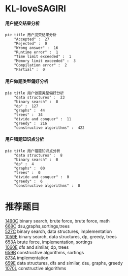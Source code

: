 # KL-loveSAGIRI

<!-- tabs:start -->



#### **用户提交结果分析**

```mermaid
pie title 用户提交结果分析
    "Accepted" :  27
    "Rejected" :  0
    "Wrong answer" :  16
    "Runtime error" :  1
    "Time limit exceeded" :  1
    "Memory limit exceeded" :  3
    "Compilation error" :  2
    "Partial" :  0
```

#### **用户做题类型偏好分析**

```mermaid
pie title 用户做题类型偏好分析
    "data structures" :  23
    "binary search" :  8
    "dp" :  127
    "graphs" :  44
    "trees" :  34
    "divide and conquer" :  11
    "greedy" :  216
    "constructive algorithms" :  422
```
#### **用户错题知识点分析**

```mermaid
pie title 用户错题知识点分析
    "data structures" :  8
    "binary search" :  0
    "dp" :  4
    "graphs" :  00
    "trees" :  0
    "divide and conquer" :  0
    "greedy" :  6
    "constructive algorithms" :  0
```



<!-- tabs:end -->
# 推荐题目
[1490C](https://codeforces.com/contest/1490/problem/C)		binary search,
                        brute force,
                        brute force,
                        math		  
[668C](https://codeforces.com/contest/668/problem/C)		dsu,graphs,sortings,trees		  
[527C](https://codeforces.com/contest/527/problem/C)		binary search,
                        data structures,
                        implementation		  
[1059E](https://codeforces.com/contest/1059/problem/E)		binary search,
                        data structures,
                        dp,
                        greedy,
                        trees		  
[653A](https://codeforces.com/contest/653/problem/A)		brute force,
                        implementation,
                        sortings		  
[1060E](https://codeforces.com/contest/1060/problem/E)		dfs and similar,
                        dp,
                        trees		  
[659B](https://codeforces.com/contest/659/problem/B)		constructive algorithms,
                        sortings		  
[873A](https://codeforces.com/contest/873/problem/A)		implementation		  
[659E](https://codeforces.com/contest/659/problem/E)		data structures,
                        dfs and similar,
                        dsu,
                        graphs,
                        greedy		  
[1070L](https://codeforces.com/contest/1070/problem/L)		constructive algorithms		  
